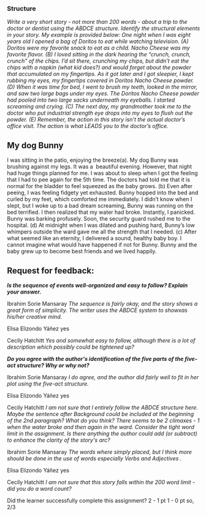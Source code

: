 ### Structure

*Write a very short story - not more than 200 words - about a trip to the doctor or dentist using the ABDCE structure. Identify the structural elements in your story. My example is provided below:
One night when I was eight years old I opened a bag of Doritos to eat while watching television. (A) Doritos were my favorite snack to eat as a child. Nacho Cheese was my favorite flavor. (B) I loved sitting in the dark hearing the “crunch, crunch, crunch” of the chips. I’d sit there, crunching my chips, but didn’t eat the chips with a napkin (what kid does?) and would forget about the powder that accumulated on my fingertips. As it got later and I got sleepier, I kept rubbing my eyes, my fingertips covered in Doritos Nacho Cheese powder. (D) When it was time for bed, I went to brush my teeth, looked in the mirror, and saw two large bags under my eyes. The Doritos Nacho Cheese powder had pooled into two large sacks underneath my eyeballs. I started screaming and crying. (C) The next day, my grandmother took me to the doctor who put industrial strength eye drops into my eyes to flush out the powder. (E)
Remember, the action in this story isn’t the actual doctor’s office visit. The action is what LEADS you to the doctor’s office.*

## My dog Bunny

I was sitting in the patio, enjoying the breeze(a). My dog Bunny was brushing against my legs. It was a  beautiful evening.
However, that night had huge things planned for me. I was about to sleep when I got the feeling that I had to pee again for the 5th time. The doctors had told me that it is normal for the bladder to feel squeezed as the baby grows. (b) Even after peeing, I was feeling fidgety yet exhausted. Bunny hopped into the bed and curled by my feet, which comforted me immediately.
I didn’t know when I slept, but I woke up to a bad dream screaming, Bunny was running on the bed terrified. I then realized that my water had broke. Instantly, I panicked. Bunny was barking profusely. Soon, the security guard rushed me to the hospital. (d)
At midnight when I was dilated and pushing hard, Bunny’s low whimpers outside the ward gave me all the strength that I needed. (c) After what seemed like an eternity, I delivered a sound, healthy baby boy. I cannot imagine what would have happened if not for Bunny.
Bunny and the baby grew up to become best friends and we lived happily. 


## Request for feedback: 

***Is the sequence of events well-organized and easy to follow? Explain your answer.***

Ibrahim Sorie Mansaray
*The sequence is fairly okay, and the story shows a great form of simplicity. The writer uses the ABDCE system to showxas his/her creative mind.*

Elisa Elizondo Yáñez
yes

Cecily Hatchitt
*Yes and somewhat easy to follow, although there is a lot of description which possibly could be tightened up?*

***Do you agree with the author's identification of the five parts of the five-act structure? Why or why not?***

Ibrahim Sorie Mansaray
*I do agree, and the author did fairly well to fit in her plot using the five-act structure.*

Elisa Elizondo Yáñez
yes

Cecily Hatchitt
*I am not sure that I entirely follow the ABDCE structure here. Maybe the sentence after Background could be included at the beginning of the 2nd paragraph? What do you think? There seems to be 2 climaxes - 1 when the water broke and then again in the ward.
Consider the tight word limit in the assignment. Is there anything the author could add (or subtract) to enhance the clarity of the story's arc?*

Ibrahim Sorie Mansaray
*The words where simply placed, but I think more should be done in the use of words especially Verbs and Adjectives .*

Elisa Elizondo Yáñez
yes

Cecily Hatchitt
*I am not sure that this story falls within the 200 word limit - did you do a word count?*

Did the learner successfully complete this assignment?
2 - 1 pt
1 - 0 pt
so, 2/3